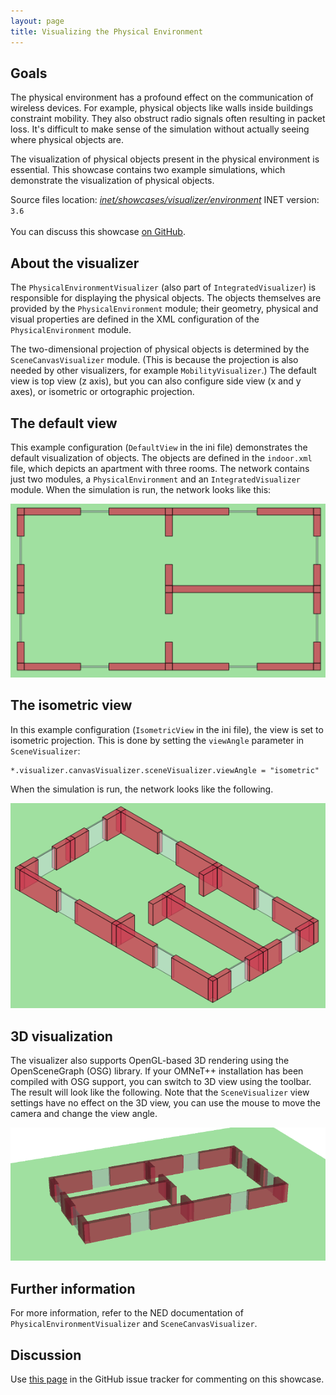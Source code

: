 ```yaml
---
layout: page
title: Visualizing the Physical Environment
---
```


## Goals

The physical environment has a profound effect on the communication of
wireless devices. For example, physical objects like walls inside
buildings constraint mobility. They also obstruct radio signals often
resulting in packet loss. It's difficult to make sense of the simulation
without actually seeing where physical objects are.

The visualization of physical objects present in the physical
environment is essential. This showcase contains two example
simulations, which demonstrate the visualization of physical objects.

Source files location: <a href="https://github.com/inet-framework/inet-showcases/tree/master/visualizer/environment" target="_blank"><var>inet/showcases/visualizer/environment</var></a>
INET version: `3.6`<br>
<br/>You can discuss this showcase <a href="https://github.com/inet-framework/inet-showcases/issues/5" target="_blank">on GitHub</a>.

## About the visualizer

The `PhysicalEnvironmentVisualizer` (also part of
`IntegratedVisualizer`) is responsible for displaying the
physical objects. The objects themselves are provided by the
`PhysicalEnvironment` module; their geometry, physical and
visual properties are defined in the XML configuration of the
`PhysicalEnvironment` module.

The two-dimensional projection of physical objects is determined by the
`SceneCanvasVisualizer` module. (This is because the projection
is also needed by other visualizers, for example
`MobilityVisualizer`.) The default view is top view (z axis),
but you can also configure side view (x and y axes), or isometric or
ortographic projection.

## The default view

This example configuration (`DefaultView` in the ini file)
demonstrates the default visualization of objects. The objects are
defined in the `indoor.xml` file, which depicts an apartment
with three rooms. The network contains just two modules, a
`PhysicalEnvironment` and an `IntegratedVisualizer`
module. When the simulation is run, the network looks like this:

<img class="screen" src="default.png">

## The isometric view

In this example configuration (`IsometricView` in the ini
file), the view is set to isometric projection. This is done by setting
the `viewAngle` parameter in `SceneVisualizer`:

``` {.snippet}
*.visualizer.canvasVisualizer.sceneVisualizer.viewAngle = "isometric"
```

When the simulation is run, the network looks like the following.

<img class="screen" src="isometric.png">

## 3D visualization

The visualizer also supports OpenGL-based 3D rendering using the
OpenSceneGraph (OSG) library. If your OMNeT++ installation has been
compiled with OSG support, you can switch to 3D view using the toolbar.
The result will look like the following. Note that the
`SceneVisualizer` view settings have no effect on the 3D view,
you can use the mouse to move the camera and change the view angle.

<img class="screen" src="3d.png">

## Further information

For more information, refer to the NED documentation of
`PhysicalEnvironmentVisualizer` and
`SceneCanvasVisualizer`.

## Discussion

Use <a href="https://github.com/inet-framework/inet-showcases/issues/5" target="_blank">this page</a>
in the GitHub issue tracker for commenting on this showcase.

